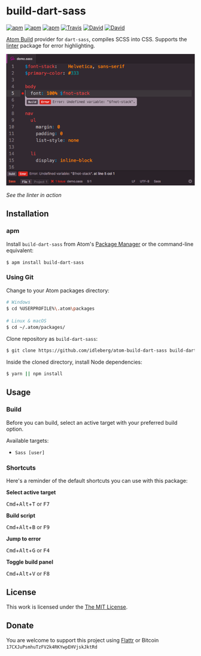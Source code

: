# build-dart-sass

[![apm](https://img.shields.io/apm/l/build-dart-sass.svg?style=flat-square)](https://atom.io/packages/build-dart-sass)
[![apm](https://img.shields.io/apm/v/build-dart-sass.svg?style=flat-square)](https://atom.io/packages/build-dart-sass)
[![apm](https://img.shields.io/apm/dm/build-dart-sass.svg?style=flat-square)](https://atom.io/packages/build-dart-sass)
[![Travis](https://img.shields.io/travis/idleberg/atom-build-dart-sass.svg?style=flat-square)](https://travis-ci.org/idleberg/atom-build-dart-sass)
[![David](https://img.shields.io/david/idleberg/atom-build-dart-sass.svg?style=flat-square)](https://david-dm.org/idleberg/atom-build-dart-sass)
[![David](https://img.shields.io/david/dev/idleberg/atom-build-dart-sass.svg?style=flat-square)](https://david-dm.org/idleberg/atom-build-dart-sass?type=dev)

[Atom Build](https://atombuild.github.io/) provider for `dart-sass`, compiles SCSS into CSS. Supports the [linter](https://atom.io/packages/linter) package for error highlighting.

![Screenshot](https://raw.githubusercontent.com/idleberg/atom-build-dart-sass/master/screenshot.png)

*See the linter in action*

## Installation

### apm

Install `build-dart-sass` from Atom's [Package Manager](http://flight-manual.atom.io/using-atom/sections/atom-packages/) or the command-line equivalent:

`$ apm install build-dart-sass`

### Using Git

Change to your Atom packages directory:

```bash
# Windows
$ cd %USERPROFILE%\.atom\packages

# Linux & macOS
$ cd ~/.atom/packages/
```

Clone repository as `build-dart-sass`:

```bash
$ git clone https://github.com/idleberg/atom-build-dart-sass build-dart-sass
```

Inside the cloned directory, install Node dependencies:

```bash
$ yarn || npm install
```

## Usage

### Build

Before you can build, select an active target with your preferred build option.

Available targets:

* `Sass [user]`

### Shortcuts

Here's a reminder of the default shortcuts you can use with this package:

**Select active target**

<kbd>Cmd</kbd>+<kbd>Alt</kbd>+<kbd>T</kbd> or <kbd>F7</kbd>

**Build script**

<kbd>Cmd</kbd>+<kbd>Alt</kbd>+<kbd>B</kbd> or <kbd>F9</kbd>

**Jump to error**

<kbd>Cmd</kbd>+<kbd>Alt</kbd>+<kbd>G</kbd> or <kbd>F4</kbd>

**Toggle build panel**

<kbd>Cmd</kbd>+<kbd>Alt</kbd>+<kbd>V</kbd> or <kbd>F8</kbd>

## License

This work is licensed under the [The MIT License](LICENSE.md).

## Donate

You are welcome to support this project using [Flattr](https://flattr.com/submit/auto?user_id=idleberg&url=https://github.com/idleberg/atom-build-dart-sass) or Bitcoin `17CXJuPsmhuTzFV2k4RKYwpEHVjskJktRd`
